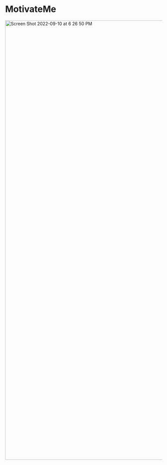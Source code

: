 # MotivateMe
<img width="1409" alt="Screen Shot 2022-09-10 at 6 26 50 PM" src="https://user-images.githubusercontent.com/34591059/189507723-08864933-0c43-44fe-aad5-7aa701958c32.png">
